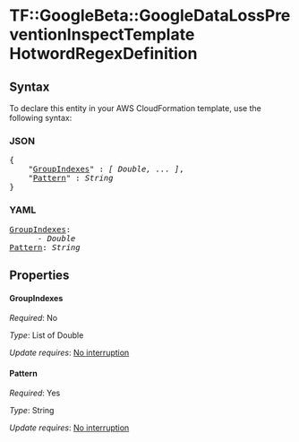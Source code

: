 # TF::GoogleBeta::GoogleDataLossPreventionInspectTemplate HotwordRegexDefinition

## Syntax

To declare this entity in your AWS CloudFormation template, use the following syntax:

### JSON

<pre>
{
    "<a href="#groupindexes" title="GroupIndexes">GroupIndexes</a>" : <i>[ Double, ... ]</i>,
    "<a href="#pattern" title="Pattern">Pattern</a>" : <i>String</i>
}
</pre>

### YAML

<pre>
<a href="#groupindexes" title="GroupIndexes">GroupIndexes</a>: <i>
      - Double</i>
<a href="#pattern" title="Pattern">Pattern</a>: <i>String</i>
</pre>

## Properties

#### GroupIndexes

_Required_: No

_Type_: List of Double

_Update requires_: [No interruption](https://docs.aws.amazon.com/AWSCloudFormation/latest/UserGuide/using-cfn-updating-stacks-update-behaviors.html#update-no-interrupt)

#### Pattern

_Required_: Yes

_Type_: String

_Update requires_: [No interruption](https://docs.aws.amazon.com/AWSCloudFormation/latest/UserGuide/using-cfn-updating-stacks-update-behaviors.html#update-no-interrupt)

